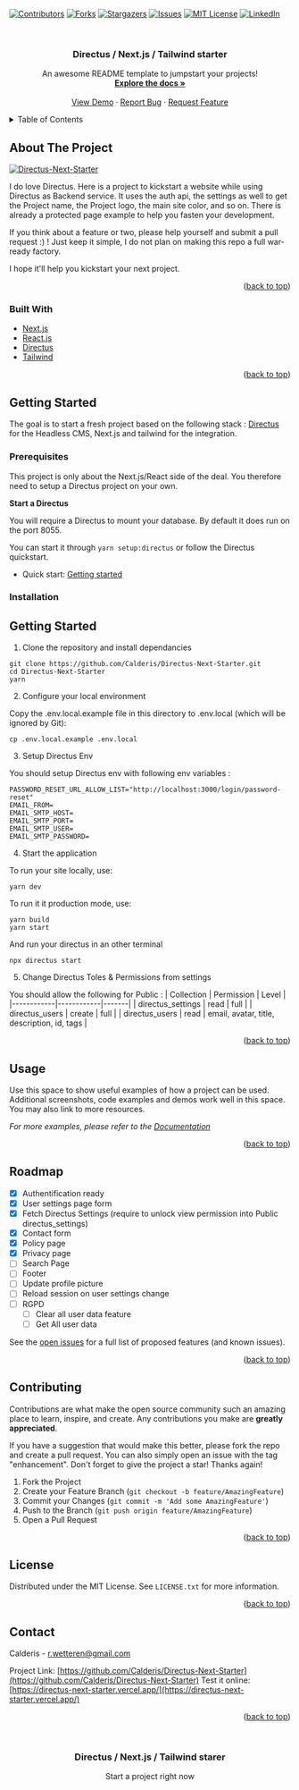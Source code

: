 <div id="top"></div>

[![Contributors][contributors-shield]][contributors-url]
[![Forks][forks-shield]][forks-url]
[![Stargazers][stars-shield]][stars-url]
[![Issues][issues-shield]][issues-url]
[![MIT License][license-shield]][license-url]
[![LinkedIn][linkedin-shield]][linkedin-url]



<!-- PROJECT LOGO -->
<br />
<div align="center">
  <h3 align="center">Directus / Next.js / Tailwind starter</h3>

  <p align="center">
    An awesome README template to jumpstart your projects!
    <br />
    <a href="https://github.com/Calderis/Directus-Next-Starter"><strong>Explore the docs »</strong></a>
    <br />
    <br />
    <a href="https://directus-next-starter-oj5hbr7nh-calderis.vercel.app/">View Demo</a>
    ·
    <a href="https://github.com/Calderis/Directus-Next-Starter/issues">Report Bug</a>
    ·
    <a href="https://github.com/Calderis/Directus-Next-Starter/issues">Request Feature</a>
  </p>
</div>



<!-- TABLE OF CONTENTS -->
<details>
  <summary>Table of Contents</summary>
  <ol>
    <li>
      <a href="#about-the-project">About The Project</a>
      <ul>
        <li><a href="#built-with">Built With</a></li>
      </ul>
    </li>
    <li>
      <a href="#getting-started">Getting Started</a>
      <ul>
        <li><a href="#prerequisites">Prerequisites</a></li>
        <li><a href="#installation">Installation</a></li>
      </ul>
    </li>
    <li><a href="#usage">Usage</a></li>
    <li><a href="#roadmap">Roadmap</a></li>
    <li><a href="#contributing">Contributing</a></li>
    <li><a href="#license">License</a></li>
    <li><a href="#contact">Contact</a></li>
    <li><a href="#acknowledgments">Acknowledgments</a></li>
  </ol>
</details>



<!-- ABOUT THE PROJECT -->
## About The Project

[![Directus-Next-Starter][product-screenshot]](https://directus-next-starter-oj5hbr7nh-calderis.vercel.app/login?callbackUrl=https://directus-next-starter.vercel.app)

I do love Directus. Here is a project to kickstart a website while using Directus as Backend service. It uses the auth api, the settings as well to get the Project name, the Project logo, the main site color, and so on. There is already a protected page example to help you fasten your development.

If you think about a feature or two, please help yourself and submit a pull request :) ! Just keep it simple, I do not plan on making this repo a full war-ready factory.

I hope it'll help you kickstart your next project.

<p align="right">(<a href="#top">back to top</a>)</p>


### Built With

* [Next.js](https://nextjs.org/)
* [React.js](https://reactjs.org/)
* [Directus](https://directus.io/)
* [Tailwind](https://tailwindcss.com/)

<p align="right">(<a href="#top">back to top</a>)</p>

<!-- GETTING STARTED -->
## Getting Started

The goal is to start a fresh project based on the following stack : [Directus](https://directus.io) for the Headless CMS, Next.js and tailwind for the integration.

### Prerequisites

This project is only about the Next.js/React side of the deal. You therefore need to setup a Directus project on your own.

**Start a Directus**

You will require a Directus to mount your database. By default it does run on the port 8055.

You can start it through `yarn setup:directus` or follow the Directus quickstart.

* Quick start: [Getting started](https://directus.io/open-source/#install)

### Installation

## Getting Started

1. Clone the repository and install dependancies

```
git clone https://github.com/Calderis/Directus-Next-Starter.git
cd Directus-Next-Starter
yarn
```

2. Configure your local environment

Copy the .env.local.example file in this directory to .env.local (which will be ignored by Git):

```
cp .env.local.example .env.local
```

3. Setup Directus Env

You should setup Directus env with following env variables :
```
PASSWORD_RESET_URL_ALLOW_LIST="http://localhost:3000/login/password-reset"
EMAIL_FROM=
EMAIL_SMTP_HOST=
EMAIL_SMTP_PORT=
EMAIL_SMTP_USER=
EMAIL_SMTP_PASSWORD=
```

4. Start the application

To run your site locally, use:

```
yarn dev
```

To run it it production mode, use:

```
yarn build
yarn start
```

And run your directus in an other terminal

```
npx directus start
```

5. Change Directus Toles & Permissions from settings

You should allow the following for Public :
| Collection | Permission | Level |
|------------|------------|-------|
| directus_settings | read | full |
| directus_users | create | full |
| directus_users | read | email, avatar, title, description, id, tags |


<p align="right">(<a href="#top">back to top</a>)</p>



<!-- USAGE EXAMPLES -->
## Usage

Use this space to show useful examples of how a project can be used. Additional screenshots, code examples and demos work well in this space. You may also link to more resources.

_For more examples, please refer to the [Documentation](https://example.com)_

<p align="right">(<a href="#top">back to top</a>)</p>


<!-- ROADMAP -->
## Roadmap

- [x] Authentification ready
- [x] User settings page form
- [x] Fetch Directus Settings (require to unlock view permission into Public directus_settings)
- [x] Contact form
- [x] Policy page
- [x] Privacy page
- [ ] Search Page
- [ ] Footer
- [ ] Update profile picture
- [ ] Reload session on user settings change
- [ ] RGPD
    - [ ] Clear all user data feature
    - [ ] Get All user data

See the [open issues](https://github.com/Calderis/Directus-Next-Starter/issues) for a full list of proposed features (and known issues).

<p align="right">(<a href="#top">back to top</a>)</p>



<!-- CONTRIBUTING -->
## Contributing

Contributions are what make the open source community such an amazing place to learn, inspire, and create. Any contributions you make are **greatly appreciated**.

If you have a suggestion that would make this better, please fork the repo and create a pull request. You can also simply open an issue with the tag "enhancement".
Don't forget to give the project a star! Thanks again!

1. Fork the Project
2. Create your Feature Branch (`git checkout -b feature/AmazingFeature`)
3. Commit your Changes (`git commit -m 'Add some AmazingFeature'`)
4. Push to the Branch (`git push origin feature/AmazingFeature`)
5. Open a Pull Request

<p align="right">(<a href="#top">back to top</a>)</p>



<!-- LICENSE -->
## License

Distributed under the MIT License. See `LICENSE.txt` for more information.

<p align="right">(<a href="#top">back to top</a>)</p>



<!-- CONTACT -->
## Contact

Calderis - r.wetteren@gmail.com

Project Link: [https://github.com/Calderis/Directus-Next-Starter](https://github.com/Calderis/Directus-Next-Starter)
Test it online: [https://directus-next-starter.vercel.app/](https://directus-next-starter.vercel.app/)

<p align="right">(<a href="#top">back to top</a>)</p>



<!-- MARKDOWN LINKS & IMAGES -->
<!-- https://www.markdownguide.org/basic-syntax/#reference-style-links -->
[contributors-shield]: https://img.shields.io/github/contributors/othneildrew/Best-README-Template.svg?style=for-the-badge
[contributors-url]: https://github.com/Calderis/Directus-Next-Starter/graphs/contributors
[forks-shield]: https://img.shields.io/github/forks/othneildrew/Best-README-Template.svg?style=for-the-badge
[forks-url]: https://github.com/Calderis/Directus-Next-Starter/network/members
[stars-shield]: https://img.shields.io/github/stars/othneildrew/Best-README-Template.svg?style=for-the-badge
[stars-url]: https://github.com/Calderis/Directus-Next-Starter/stargazers
[issues-shield]: https://img.shields.io/github/issues/othneildrew/Best-README-Template.svg?style=for-the-badge
[issues-url]: https://github.com/Calderis/Directus-Next-Starter/issues
[license-shield]: https://img.shields.io/github/license/othneildrew/Best-README-Template.svg?style=for-the-badge
[license-url]: https://github.com/Calderis/Directus-Next-Starter/blob/master/LICENSE.txt
[linkedin-shield]: https://img.shields.io/badge/-LinkedIn-black.svg?style=for-the-badge&logo=linkedin&colorB=555
[linkedin-url]: https://linkedin.com/in/othneildrew
[product-screenshot]: https://imgur.com/bv5YaPU


<p align="center">
   <br/>
   <h3 align="center">Directus / Next.js / Tailwind starer</h3>
   <p align="center">
   Start a project right now
   </p>
</p>
